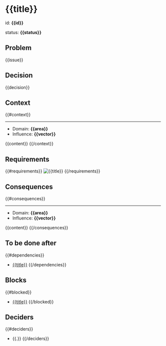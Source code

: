 # {{title}}
id: **{{id}}**

status: **{{status}}**

## Problem
{{issue}}

## Decision 
{{decision}}

## Context 
{{#context}}
___
* Domain: **{{area}}**
* Influence: **{{vector}}**

{{content}}
{{/context}}

## Requirements
{{#requirements}}
![{{title}}]({{link}})
{{/requirements}}

## Consequences 
{{#consequences}}
___
* Domain: **{{area}}**
* Influence: **{{vector}}**

{{content}}
{{/consequences}}

## To be done after
{{#dependencies}}
* [{{title}}]({{link}})
{{/dependencies}}

## Blocks
{{#blocked}}
* [{{title}}]({{link}})
{{/blocked}}

## Deciders
{{#deciders}}
* {{.}}
{{/deciders}}